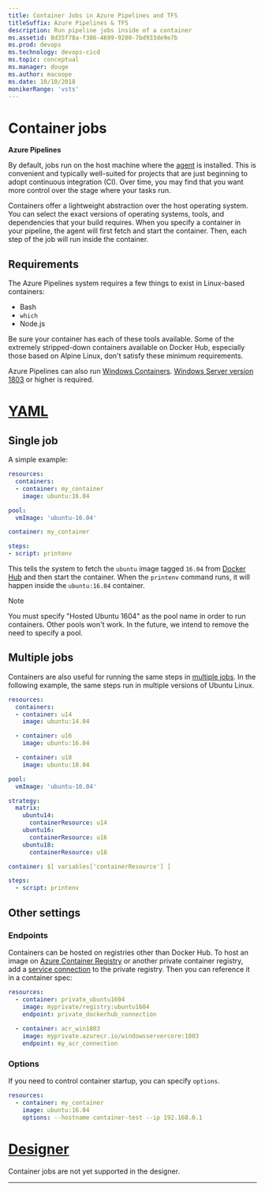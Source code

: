 ```yaml
---
title: Container Jobs in Azure Pipelines and TFS
titleSuffix: Azure Pipelines & TFS
description: Run pipeline jobs inside of a container
ms.assetid: 8d35f78a-f386-4699-9280-7bd933de9e7b
ms.prod: devops
ms.technology: devops-cicd
ms.topic: conceptual
ms.manager: douge
ms.author: macoope
ms.date: 10/10/2018
monikerRange: 'vsts'
---
```


# Container jobs

**Azure Pipelines**

By default, jobs run on the host machine where the [agent](../agents/agents.md)
is installed.
This is convenient and typically well-suited for projects that are just beginning to adopt continuous integration (CI).
Over time, you may find that you want more control over the stage where your tasks run.

Containers offer a lightweight abstraction over the host operating system.
You can select the exact versions of operating systems, tools, and dependencies that your build requires.
When you specify a container in your pipeline, the agent will first
fetch and start the container.
Then, each step of the job will run inside the container.

## Requirements

The Azure Pipelines system requires a few things to exist in Linux-based containers:
- Bash
- `which`
- Node.js

Be sure your container has each of these tools available. Some of the extremely stripped-down
containers available on Docker Hub, especially those based on Alpine Linux, don't satisfy these
minimum requirements.

Azure Pipelines can also run [Windows Containers](/virtualization/windowscontainers/about/).
[Windows Server version 1803](/windows-server/get-started/get-started-with-1803) or higher is required.

# [YAML](#tab/yaml)

## Single job

A simple example:

```yaml
resources:
  containers:
  - container: my_container
    image: ubuntu:16.04

pool:
  vmImage: 'ubuntu-16.04'

container: my_container

steps:
- script: printenv
```

This tells the system to fetch the `ubuntu` image tagged `16.04` from
[Docker Hub](https://hub.docker.com) and then start the container. When the
`printenv` command runs, it will happen inside the `ubuntu:16.04` container.

> [!Note]
> You must specify "Hosted Ubuntu 1604" as the
> pool name in order to run containers. Other pools won't work.
> In the future, we intend to remove the need to specify a pool.

## Multiple jobs

Containers are also useful for running the same steps in [multiple jobs](multiple-phases.md).
In the following example, the same steps run in multiple versions of Ubuntu Linux.

```yaml
resources:
  containers:
  - container: u14
    image: ubuntu:14.04

  - container: u16
    image: ubuntu:16.04

  - container: u18
    image: ubuntu:18.04

pool:
  vmImage: 'ubuntu-16.04'

strategy:
  matrix:
    ubuntu14:
      containerResource: u14
    ubuntu16:
      containerResource: u16
    ubuntu18:
      containerResource: u18

container: $[ variables['containerResource'] ]

steps:
  - script: printenv
```

## Other settings

### Endpoints

Containers can be hosted on registries other than Docker Hub. To host
an image on [Azure Container Registry](/azure/container-registry/) or
another private container registry,
add a [service connection](../library/service-endpoints.md) to the
private registry. Then you can reference it in a container spec:

```yaml
resources:
  - container: private_ubuntu1604
    image: myprivate/registry:ubuntu1604
    endpoint: private_dockerhub_connection
  
  - container: acr_win1803
    image: myprivate.azurecr.io/windowsservercore:1803
    endpoint: my_acr_connection
```

### Options

If you need to control container startup, you can specify `options`.

```yaml
resources:
  - container: my_container
    image: ubuntu:16.04
    options: --hostname container-test --ip 192.168.0.1
```

# [Designer](#tab/designer)

Container jobs are not yet supported in the designer.

---
